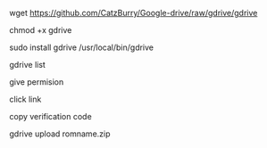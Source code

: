wget https://github.com/CatzBurry/Google-drive/raw/gdrive/gdrive

chmod +x gdrive

sudo install gdrive /usr/local/bin/gdrive

gdrive list

give permision

click link

copy verification code

gdrive upload romname.zip

